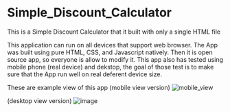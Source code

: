 # Simple_Discount_Calculator
This is a Simple Discount Calculator that it built with only a single HTML file

This application can run on all devices that support web browser. The App was built using pure HTML, CSS, and Javascript natively. Then it is open source app, so everyone is allow to modify it. This app also has tested using mobile phone (real device) and dekstop, the goal of those test is to make sure that the App run well on real deferent device size.

These are example view of this app (mobile view version)
![mobile_view](https://user-images.githubusercontent.com/61697475/112274232-d58f4080-8cb0-11eb-8ae1-64723230b31d.jpeg)

(desktop view version)
![image](https://user-images.githubusercontent.com/61697475/112274374-ffe0fe00-8cb0-11eb-8446-208d382fdacb.png)

